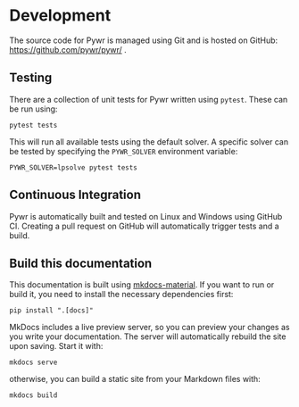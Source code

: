 # Development

The source code for Pywr is managed using Git and is hosted on GitHub:
<https://github.com/pywr/pywr/> .

## Testing
There are a collection of unit tests for Pywr written using `pytest`.
These can be run using:

    pytest tests

This will run all available tests using the default solver. A specific
solver can be tested by specifying the `PYWR_SOLVER` environment variable:

    PYWR_SOLVER=lpsolve pytest tests

## Continuous Integration
Pywr is automatically built and tested on Linux and Windows using
GitHub CI. Creating a pull request on GitHub will automatically trigger tests
and a build.

## Build this documentation
This documentation is built using [mkdocs-material](https://github.com/squidfunk/mkdocs-material/tree/master). If you
want to run or build it, you need to install the necessary dependencies first:

    pip install ".[docs]"

MkDocs includes a live preview server, so you can preview your changes as you write your documentation. The server will
automatically rebuild the site upon saving. Start it with:

    mkdocs serve

otherwise, you can build a static site from your Markdown files with:

    mkdocs build
